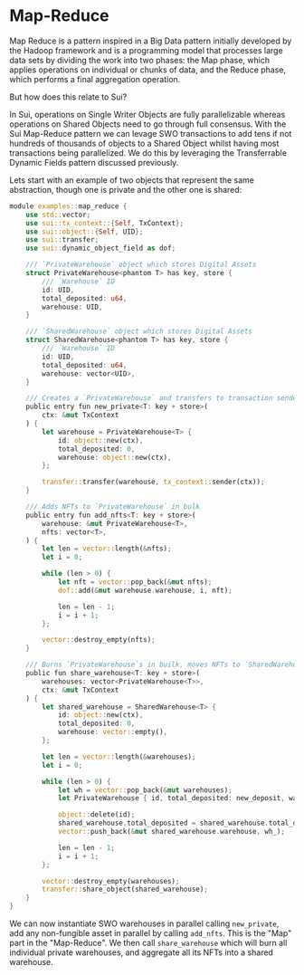 # Map-Reduce

Map Reduce is a pattern inspired in a Big Data pattern initially developed by the Hadoop framework and is a programming model that processes large data sets by dividing the work into two phases: the Map phase, which applies operations on individual or chunks of data, and the Reduce phase, which performs a final aggregation operation.

But how does this relate to Sui?

In Sui, operations on Single Writer Objects are fully parallelizable whereas operations on Shared Objects need to go through full consensus. With the Sui Map-Reduce pattern we can levage SWO transactions to add tens if not hundreds of thousands of objects to a Shared Object whilst having most transactions being parallelized. We do this by leveraging the Transferrable Dynamic Fields pattern discussed previously.

Lets start with an example of two objects that represent the same abstraction, though one is private and the other one is shared:

```rust
module examples::map_reduce {
    use std::vector;
    use sui::tx_context::{Self, TxContext};
    use sui::object::{Self, UID};
    use sui::transfer;
    use sui::dynamic_object_field as dof;

    /// `PrivateWarehouse` object which stores Digital Assets
    struct PrivateWarehouse<phantom T> has key, store {
        /// `Warehouse` ID
        id: UID,
        total_deposited: u64,
        warehouse: UID,
    }

    /// `SharedWarehouse` object which stores Digital Assets
    struct SharedWarehouse<phantom T> has key, store {
        /// `Warehouse` ID
        id: UID,
        total_deposited: u64,
        warehouse: vector<UID>,
    }

    /// Creates a `PrivateWarehouse` and transfers to transaction sender
    public entry fun new_private<T: key + store>(
        ctx: &mut TxContext
    ) {
        let warehouse = PrivateWarehouse<T> {
            id: object::new(ctx),
            total_deposited: 0,
            warehouse: object::new(ctx),
        };

        transfer::transfer(warehouse, tx_context::sender(ctx));
    }

    /// Adds NFTs to `PrivateWarehouse` in bulk
    public entry fun add_nfts<T: key + store>(
        warehouse: &mut PrivateWarehouse<T>,
        nfts: vector<T>,
    ) {
        let len = vector::length(&nfts);
        let i = 0;

        while (len > 0) {
            let nft = vector::pop_back(&mut nfts);
            dof::add(&mut warehouse.warehouse, i, nft);

            len = len - 1;
            i = i + 1;
        };

        vector::destroy_empty(nfts);
    }

    /// Burns `PrivateWarehouse`s in builk, moves NFTs to `SharedWarehouse`
    public fun share_warehouse<T: key + store>(
        warehouses: vector<PrivateWarehouse<T>>,
        ctx: &mut TxContext
    ) {
        let shared_warehouse = SharedWarehouse<T> {
            id: object::new(ctx),
            total_deposited: 0,
            warehouse: vector::empty(),
        };

        let len = vector::length(&warehouses);
        let i = 0;

        while (len > 0) {
            let wh = vector::pop_back(&mut warehouses);
            let PrivateWarehouse { id, total_deposited: new_deposit, warehouse: wh_ } = wh;

            object::delete(id);
            shared_warehouse.total_deposited = shared_warehouse.total_deposited + new_deposit;
            vector::push_back(&mut shared_warehouse.warehouse, wh_);

            len = len - 1;
            i = i + 1;
        };

        vector::destroy_empty(warehouses);
        transfer::share_object(shared_warehouse);
    }
}
```

We can now instantiate SWO warehouses in parallel calling `new_private`, add any non-fungible asset in parallel by calling `add_nfts`. This is the "Map" part in the "Map-Reduce". We then call `share_warehouse` which will burn all individual private warehouses, and aggregate all its NFTs into a shared warehouse.
